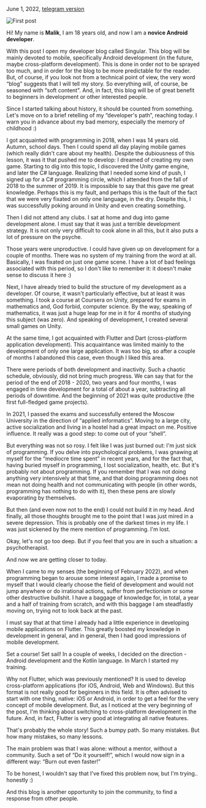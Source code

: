 June 1, 2022, [telegram version](https://t.me/sinblog/6)

![First post](https://user-images.githubusercontent.com/81878781/179823399-2f44c813-9904-4616-b6c1-4891fcb7ae5d.png)

Hi! My name is **Malik**, I am 18 years old, and now I am a **novice Android developer**.

With this post I open my developer blog called Singular. This blog will be mainly devoted to mobile, specifically Android development (in the future, maybe cross-platform development). This is done in order not to be sprayed too much, and in order for the blog to be more predictable for the reader. But, of course, if you look not from a technical point of view, the very word “blog” suggests that I will tell my story. So everything will, of course, be seasoned with “soft content". And, in fact, this blog will be of great benefit to beginners in development or other interested people.

Since I started talking about history, it should be counted from something. Let's move on to a brief retelling of my “developer's path”, reaching today. I warn you in advance about my bad memory, especially the memory of childhood :)

I got acquainted with programming in 2018, when I was 14 years old. Autumn, school days. Then I could spend all day playing mobile games (which really didn't care about my health). Despite the dubiousness of this lesson, it was it that pushed me to develop: I dreamed of creating my own game. Starting to dig into this topic, I discovered the Unity game engine, and later the C# language. Realizing that I needed some kind of push, I signed up for a C# programming circle, which I attended from the fall of 2018 to the summer of 2019. It is impossible to say that this gave me great knowledge. Perhaps this is my fault, and perhaps this is the fault of the fact that we were very fixated on only one language, in the dry. Despite this, I was successfully poking around in Unity and even creating something.

Then I did not attend any clubs. I sat at home and dug into game development alone. I must say that it was just a terrible development strategy. It is not only very difficult to cook alone in all this, but it also puts a lot of pressure on the psyche.

Those years were unproductive. I could have given up on development for a couple of months. There was no system of my training from the word at all. Basically, I was fixated on just one game scene. I have a lot of bad feelings associated with this period, so I don't like to remember it: it doesn't make sense to discuss it here :)

Next, I have already tried to build the structure of my development as a developer. Of course, it wasn't particularly effective, but at least it was something. I took a course at Coursera on Unity, prepared for exams in mathematics and, God forbid, computer science. By the way, speaking of mathematics, it was just a huge leap for me in it for 4 months of studying this subject (was zero). And speaking of development, I created several small games on Unity.

At the same time, I got acquainted with Flutter and Dart (cross-platform application development). This acquaintance was limited mainly to the development of only one large application. It was too big, so after a couple of months I abandoned this case, even though I liked this area.

There were periods of both development and inactivity. Such a chaotic schedule, obviously, did not bring much progress. We can say that for the period of the end of 2018 - 2020, two years and four months, I was engaged in time development for a total of about a year, subtracting all periods of downtime. And the beginning of 2021 was quite productive (the first full-fledged game projects).

In 2021, I passed the exams and successfully entered the Moscow University in the direction of “applied informatics”. Moving to a large city, active socialization and living in a hostel had a great impact on me. Positive influence. It really was a good step: to come out of your “shell”.

But everything was not so rosy. I felt like I was just burned out: I'm just sick of programming. If you delve into psychological problems, I was gnawing at myself for the “mediocre time spent” in recent years, and for the fact that, having buried myself in programming, I lost socialization, health, etc. But it's probably not about programming. If you remember that I was not doing anything very intensively at that time, and that doing programming does not mean not doing health and not communicating with people (in other words, programming has nothing to do with it), then these pens are slowly evaporating by themselves.

But then (and even now not to the end) I could not build it in my head. And finally, all those thoughts brought me to the point that I was just mired in a severe depression. This is probably one of the darkest times in my life. I was just sickened by the mere mention of programming. I'm lost.

Okay, let's not go too deep. But if you feel that you are in such a situation: a psychotherapist.

And now we are getting closer to today.

When I came to my senses (the beginning of February 2022), and when programming began to arouse some interest again, I made a promise to myself that I would clearly choose the field of development and would not jump anywhere or do irrational actions, suffer from perfectionism or some other destructive bullshit. I have a baggage of knowledge for, in total, a year and a half of training from scratch, and with this baggage I am steadfastly moving on, trying not to look back at the past.

I must say that at that time I already had a little experience in developing mobile applications on Flutter. This greatly boosted my knowledge in development in general, and in general, then I had good impressions of mobile development.

Set a course! Set sail! In a couple of weeks, I decided on the direction - Android development and the Kotlin language. In March I started my training.

Why not Flutter, which was previously mentioned? It is used to develop cross-platform applications (for iOS, Android, Web and Windows). But this format is not really good for beginners in this field. It is often advised to start with one thing, native: iOS or Android, in order to get a feel for the very concept of mobile development. But, as I noticed at the very beginning of the post, I'm thinking about switching to cross-platform development in the future. And, in fact, Flutter is very good at integrating all native features.

That's probably the whole story! Such a bumpy path. So many mistakes. But how many mistakes, so many lessons.

The main problem was that I was alone: without a mentor, without a community. Such a set of “Do it yourself!”, which I would now sign in a different way: “Burn out even faster!”

To be honest, I wouldn't say that I've fixed this problem now, but I'm trying.. honestly :)

And this blog is another opportunity to join the community, to find a response from other people.
